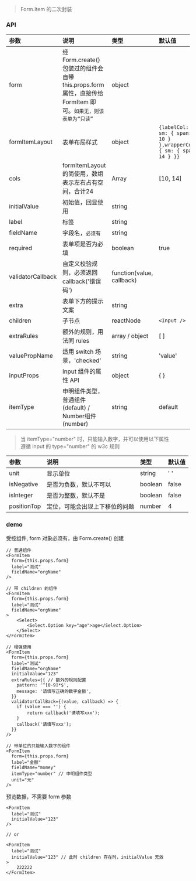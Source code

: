 > Form.Item 的二次封装

### API

|参数|说明|类型|默认值|
|:--|:--|:--|:--|
|form|经 Form.create() 包装过的组件会自带 this.props.form 属性，直接传给 FormItem 即可。`如果无，则该表单为“只读”`|object||
|formItemLayout|表单布局样式|object|`{labelCol: { sm: { span: 10 } },wrapperCol: { sm: { span: 14 } }}`|
|cols| formItemLayout 的简使用，数组表示左右占有空间，合计24|Array|[10, 14]|
|initialValue|初始值，回显使用|string||
|label|标签|string||
|fieldName|字段名，`必须有`|string||
|required|表单项是否为必填|boolean|true|
|validatorCallback|自定义校验规则，必须返回callback('错误码')|function(value, callback)||
|extra|表单下方的提示文案|string||
|children|子节点| reactNode |`<Input />`|
|extraRules|额外的规则，用法同 rules|array / object|[ ]|
|valuePropName|适用 switch 场景，'checked'|string|'value'|
|inputProps|Input 组件的属性 API|object|{ }|
|itemType|申明组件类型，普通组件(default) / Number组件(number)|string|default|

> 当 itemType="number" 时，只能输入数字，并可以使用以下属性<br />
> 遵循 input 的 type="number" 的 w3c 规则

|参数|说明|类型|默认值|
|:--|:--|:--|:--|
|unit|显示单位|string|' '|
|isNegative|是否为负数，默认不可以| boolean |false|
|isInteger|是否为整数，默认不是|boolean |false|
|positionTop|定位，可能会出现上下移位的问题|number|4|

### demo

受控组件, form 对象必须有，由 Form.create() 创建

```
// 普通组件
<FormItem
  form={this.props.form}
  label="测试"
  fieldName="orgName"
/>

// 带 children 的组件
<FormItem
  form={this.props.form}
  label="测试"
  fieldName="orgName"
>
	<Select>
		<Select.Option key="age">age</Select.Option>
	</Select>
</FormItem>

// 增强使用
<FormItem
  form={this.props.form}
  label="测试"
  fieldName="orgName"
  initialValue="123"
  extraRules={{ // 额外的规则配置
    pattern: '^[0-9]*$',
    message: '请填写正确的数字金额',
  }}
  validatorCallBack={(value, callback) => {
  	if (value === '') {
  		return callback('请填写xxx');
  	}
  	callback('请填写xxx');
  }}
/>

// 带单位的只能输入数字的组件
<FormItem
  form={this.props.form}
  label="金额"
  fieldName="momey"
  itemType="number" // 申明组件类型
  unit="元"
/>
```

预览数据，不需要 form 参数

```
<FormItem
  label="测试"
  initialValue="123"
/>

// or

<FormItem
  label="测试"
  initialValue="123" // 此时 children 存在时，initialValue 无效
>
	222222
</FormItem>
```